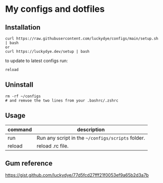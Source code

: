 # My configs and dotfiles

## Installation

```
curl https://raw.githubusercontent.com/luckydye/configs/main/setup.sh | bash
or
curl https://luckydye.dev/setup | bash
```

to update to latest configs run:

```
reload
```

## Uninstall

```
rm -rf ~/configs
# and remvoe the two lines from your .bashrc/.zshrc
```

## Usage

| command | description                                       |
| ------- | ------------------------------------------------- |
| run     | Run any script in the `~/configs/scripts` folder. |
| reload  | reload .rc file.                                  |

## Gum reference

https://gist.github.com/luckydye/77d5fcd27fff21f0053ef9a65b2d3a7b
